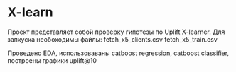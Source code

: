# X-learn

Проект представляет собой проверку гипотезы по Uplift X-learner. 
Для запкуска необоходимы файлы:
fetch_x5_clients.csv
fetch_x5_train.csv

Проведено EDA, использоваваны catboost regression, catboost classifier, построены графики uplift@10
